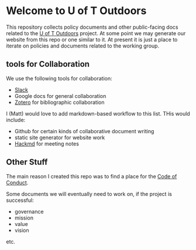 # Welcome to U of T Outdoors
This repository collects policy documents and other public-facing docs related to the [U of T Outdoors](http://outdoors.hackinghistory.ca/) project. At some point we may generate our website from this repo or one similar to it.  At present it is just a place to iterate on policies and documents related to the working group. 

## tools for Collaboration
We use the following tools for collaboration:
- [Slack](https://uoftoutdoors.slack.com)
- Google docs for general collaboration
- [Zotero](https://www.zotero.org/groups/1696231/outdoor-ed-uto) for bibliographic collaboration

I (Matt) would love to add markdown-based workflow to this list. THis would include:
- Github for certain kinds of collaborative document writing
- static site generator for website work
- [Hackmd](http://hackmd.io) for meeting notes

## Other Stuff

The main reason I created this repo was to find a place for the [Code of Conduct](./CONDUCT.md).

Some documents we will eventually need to work on, if the project is successful:

- governance
- mission
- value
- vision

etc. 
